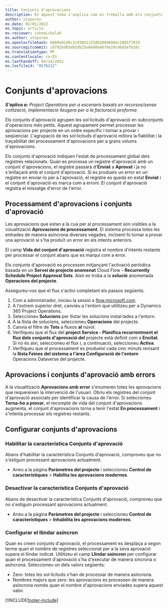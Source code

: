 ```yaml
---
title: Conjunts d'aprovacions
description: En aquest tema s'explica com es treballa amb els conjunts d'aprovació, les sol·licituds i els subconjunts d'aquestes operacions.
author: stsporen
ms.date: 02/01/2022
ms.topic: article
ms.reviewer: johnmichalak
ms.author: stsporen
ms.openlocfilehash: 6809e01d8c3c93841125d0100d898dc208577019
ms.sourcegitcommit: c0792bd65d92db25e0e8864879a19c4b93efb10c
ms.translationtype: MT
ms.contentlocale: ca-ES
ms.lasthandoff: 04/14/2022
ms.locfileid: "8576212"
---
```

# <a name="approval-sets"></a>Conjunts d'aprovacions

_**S'aplica a:** Project Operations per a escenaris basats en recursos/sense cotització, implementació lleugera per a la facturació proforma_

Els conjunts d'aprovació agrupen les sol·licituds d'aprovació en subconjunts d'operacions més petits. Aquest agrupament permet processar les aprovacions per projecte en un ordre específic i tornar a provar i seqüenciar. L'agrupació de les sol·licituds d'aprovació millora la fiabilitat i la traçabilitat del processament d'aprovacions per a grans volums d'aprovacions.

Els conjunts d'aprovació indiquen l'estat de processament global dels registres relacionats. Quan es processa un registre d'aprovació amb un conjunt d'aprovacions, el registre passarà d'**Enviat** a **Aprovat** i ja no s'enllaçarà amb el conjunt d'aprovació. Si es produeix un error en un registre en enviar-lo per a l'aprovació, el registre es queda en estat **Enviat** i el conjunt d'aprovació es marca com a erroni. El conjunt d'aprovació registra el missatge d'error de l'error.

## <a name="processing-approvals-and-approval-sets"></a>Processament d'aprovacions i conjunts d'aprovació
Les aprovacions que estan a la cua per al processament són visibles a la visualització **Aprovacions de processament**. El sistema processa totes les entrades de manera asíncrona diverses vegades, incloent-hi tornar a provar una aprovació si s'ha produït un error en els intents anteriors.

El camp **Vida del conjunt d'aprovació** registra el nombre d'intents restants per processar el conjunt abans que es marqui com a error.

Els conjunts d'aprovació es processen mitjançant l'activació periòdica basada en un **Servei de projecte anomenat** Cloud Flow **- Recurrently Schedule Project Approval Sets**. Això es troba a la **solució** anomenada **Operacions del projecte**. 

Assegureu-vos que el flux s'activi completant els passos següents.

1. Com a administrador, inicieu la sessió a [flow.microsoft.com](https://powerautomate.microsoft.com).
2. A l'extrem superior dret, canvieu a l'entorn que utilitzeu per a Dynamics 365 Project Operations.
3. Seleccioneu **Solucions** per llistar les solucions instal·lades a l'entorn.
4. A la llista de solucions, seleccioneu **Operacions** del projecte.
5. Canvia el filtre de **Tots** a fluxos **al** núvol.
6. Verifiqueu que el flux del **project Service - Planifica recurrentment el flux dels conjunts d'aprovació del** projecte està definit com a **Encitat**. Si no és així, seleccioneu el flux i, a continuació, seleccioneu **Activa**.
7. Verifiqueu que el processament es produeixi cada cinc minuts revisant la **llista Feines** **del sistema a l'àrea Configuració de l'entorn** Operacions Dataverse del projecte.

## <a name="failed-approvals-and-approval-sets"></a>Aprovacions i conjunts d'aprovació amb errors
A la visualització **Aprovacions amb error** s'enumeren totes les aprovacions que requereixen la intervenció de l'usuari. Obriu els registres del conjunt d'aprovació associats per identificar la causa de l'error.
Si seleccioneu **Torna-ho a provar**, el recompte de vida del conjunt d'aprovacions augmenta, el conjunt d'aprovacions torna a tenir l'estat **En processament** i s'intenta processar els registres restants.

## <a name="configure-approval-sets"></a>Configurar conjunts d'aprovacions

### <a name="enable-the-approval-sets-feature"></a>Habilitar la característica Conjunts d'aprovació
Abans d'habilitar la característica Conjunts d'aprovació, comproveu que no s'estiguin processant aprovacions actualment.

- Aneu a la pàgina **Paràmetres del projecte** i seleccioneu **Control de característiques** > **Habilita les aprovacions modernes**.

### <a name="turn-off-the-approval-sets-feature"></a>Desactivar la característica Conjunts d'aprovació
Abans de desactivar la característica Conjunts d'aprovació, comproveu que no s'estiguin processant aprovacions actualment.

- Aneu a la pàgina **Paràmetres del projecte** i seleccioneu **Control de característiques** > **Inhabilita les aprovacions modernes**.

### <a name="configuring-the-asynchronous-threshold"></a>Configurar el llindar asíncron 
Quan es creen conjunts d'aprovació, el processament es desplaça a segon terme quan el nombre de registres seleccionat per a la seva aprovació supera el llindar indicat. Utilitzeu el camp **Llindar asíncron** per configurar quan el processament d'aprovació s'ha d'executar de manera síncrona o asíncrona. Seleccioneu un dels valors següents:

  - Zero: totes les sol·licituds s'han de processar de manera asíncrona. 
  - Nombres majors que zero: les aprovacions es processen de manera asíncrona només quan el nombre d'aprovacions enviades supera aquest valor.

[!INCLUDE[footer-include](../includes/footer-banner.md)]
